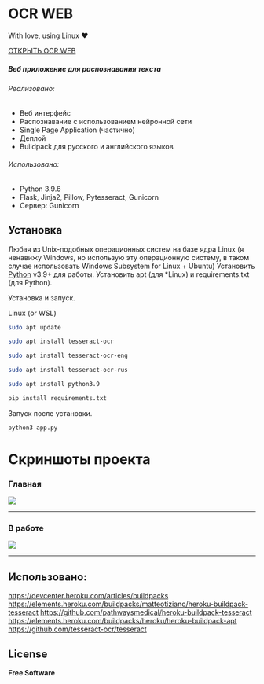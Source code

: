 # OCR WEB
With love, using Linux :heart:

[ОТКРЫТЬ OCR WEB](https://recognitionwebapp.herokuapp.com)
##### Веб приложение для распознавания текста
###### Реализовано:

+ Веб интерфейс
+ Распознавание с использованием нейронной сети
+ Single Page Application (частично)
+ Деплой
+ Buildpack для русского и английского языков
###### Использовано:
+ Python 3.9.6
+ Flask, Jinja2, Pillow, Pytesseract, Gunicorn
+ Сервер: Gunicorn

## Установка

Любая из Unix-подобных операционных систем на базе ядра Linux
(я ненавижу Windows, но использую эту операционную систему, в таком случае использовать Windows Subsystem for Linux + Ubuntu)
Установить [Python](https://www.python.org/downloads/) v3.9+ для работы.
Установить apt (для *Linux) и requirements.txt (для Python).

Установка и запуск.

Linux (or WSL)
```sh
sudo apt update
```
```sh
sudo apt install tesseract-ocr
```
```sh
sudo apt install tesseract-ocr-eng
```
```sh
sudo apt install tesseract-ocr-rus
```
```sh
sudo apt install python3.9
```
```sh
pip install requirements.txt
```

Запуск после установки.

```sh
python3 app.py
```

# Скриншоты проекта
### Главная
![](https://i.postimg.cc/JzRJ89n0/photo-2021-08-29-13-07-02.jpg)
***
### В работе
![](https://i.postimg.cc/ZRPHj6sD/photo-2021.jpg)
***

## Использовано:
https://devcenter.heroku.com/articles/buildpacks
https://elements.heroku.com/buildpacks/matteotiziano/heroku-buildpack-tesseract
https://github.com/pathwaysmedical/heroku-buildpack-tesseract
https://elements.heroku.com/buildpacks/heroku/heroku-buildpack-apt
https://github.com/tesseract-ocr/tesseract

## License
**Free Software**
